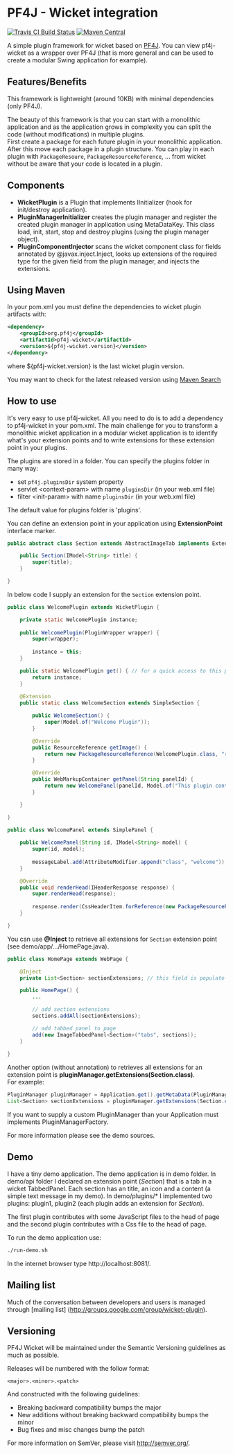 PF4J - Wicket integration
=====================
[![Travis CI Build Status](https://travis-ci.org/pf4j/pf4j-wicket.png)](https://travis-ci.org/pf4j/pf4j-wicket)
[![Maven Central](http://img.shields.io/maven-central/v/org.pf4j/pf4j-wicket.svg)](http://search.maven.org/#search|ga|1|pf4j-wicket)

A simple plugin framework for wicket based on [PF4J](https://github.com/pf4j/pf4j). You can view pf4j-wicket as a wrapper over PF4J (that is more general and can be used to create a modular Swing application for example).  

Features/Benefits
-------------------
This framework is lightweight (around 10KB) with minimal dependencies (only PF4J).  

The beauty of this framework is that you can start with a monolithic application and as the application grows in complexity you can split the code (without modifications) in multiple plugins.  
First create a package for each future plugin in your monolithic application. After this move each package in a plugin structure. You can play in each plugin with `PackageResoure`, `PackageResourceReference`, ... 
from wicket without be aware that your code is located in a plugin.

Components
-------------------
- **WicketPlugin** is a Plugin that implements IInitializer (hook for init/destroy application).
- **PluginManagerInitializer** creates the plugin manager and register the created plugin manager in application using MetaDataKey.
This class load, init, start, stop and destroy plugins (using the plugin manager object).
- **PluginComponentInjector** scans the wicket component class for fields annotated by @javax.inject.Inject, 
looks up extensions of the required type for the given field from the plugin manager, and injects the extensions.

Using Maven
-------------------
In your pom.xml you must define the dependencies to wicket plugin artifacts with:

```xml
<dependency>
    <groupId>org.pf4j</groupId>
    <artifactId>pf4j-wicket</artifactId>
    <version>${pf4j-wicket.version}</version>
</dependency>
```

where ${pf4j-wicket.version} is the last wicket plugin version.

You may want to check for the latest released version using [Maven Search](http://search.maven.org/#search%7Cga%7C1%7Cpf4j-wicket)

How to use
-------------------
It's very easy to use pf4j-wicket. All you need to do is to add a dependency to pf4j-wicket in your pom.xml.
The main challenge for you to transform a monolithic wicket application in a modular wicket application is to identify what's your extension points and 
to write extensions for these extension point in your plugins.

The plugins are stored in a folder. You can specify the plugins folder in many way:
- set `pf4j.pluginsDir` system property
- servlet \<context-param> with name `pluginsDir` (in your web.xml file)
- filter \<init-param> with name `pluginsDir` (in your web.xml file)   

The default value for plugins folder is 'plugins'.

You can define an extension point in your application using **ExtensionPoint** interface marker.

```java
public abstract class Section extends AbstractImageTab implements ExtensionPoint {

    public Section(IModel<String> title) {
        super(title);
    }

}
```

In below code I supply an extension for the `Section` extension point.

```java
public class WelcomePlugin extends WicketPlugin {

    private static WelcomePlugin instance;
    
    public WelcomePlugin(PluginWrapper wrapper) {
        super(wrapper);
        
        instance = this;
    }

    public static WelcomePlugin get() { // for a quick access to this plugin (it's optional)
        return instance;
    }
    
    @Extension
    public static class WelcomeSection extends SimpleSection {

        public WelcomeSection() {
            super(Model.of("Welcome Plugin"));
        }

        @Override
        public ResourceReference getImage() {
            return new PackageResourceReference(WelcomePlugin.class, "res/datasource.png");
        }

        @Override
        public WebMarkupContainer getPanel(String panelId) {
            return new WelcomePanel(panelId, Model.of("This plugin contributes with a css file to the head of page."));
        }

    }

}

public class WelcomePanel extends SimplePanel {
    
    public WelcomePanel(String id, IModel<String> model) {
        super(id, model);
        
        messageLabel.add(AttributeModifier.append("class", "welcome"));
    }

    @Override
    public void renderHead(IHeaderResponse response) {
        super.renderHead(response);
        
        response.render(CssHeaderItem.forReference(new PackageResourceReference(WelcomePanel.class, "res/welcome.css")));
    }

}
```
	
You can use **@Inject** to retrieve all extensions for `Section` extension point (see demo/app/.../HomePage.java).

```java
public class HomePage extends WebPage {

    @Inject
    private List<Section> sectionExtensions; // this field is populate by pf4j-wicket

    public HomePage() {     
        ...

        // add section extensions
        sections.addAll(sectionExtensions);

        // add tabbed panel to page
        add(new ImageTabbedPanel<Section>("tabs", sections));        
    }
    
}
```

Another option (without annotation) to retrieves all extensions for an extension point is **pluginManager.getExtensions(Section.class)**.   
For example:
	
```java
PluginManager pluginManager = Application.get().getMetaData(PluginManagerInitializer.PLUGIN_MANAGER_KEY);
List<Section> sectionExtensions = pluginManager.getExtensions(Section.class);
```

If you want to supply a custom PluginManager than your Application must implements PluginManagerFactory.

For more information please see the demo sources.

Demo
-------------------
I have a tiny demo application. The demo application is in demo folder.
In demo/api folder I declared an extension point (_Section_) that is a tab in a wicket TabbedPanel.
Each section has an title, an icon and a content (a simple text message in my demo).
In demo/plugins/* I implemented two plugins: plugin1, plugin2 (each plugin adds an extension for _Section_).

The first plugin contributes with some JavaScript files to the head of page and the second plugin contributes with a Css file to the head of page.  

To run the demo application use:  

```bash 
./run-demo.sh
```
    
In the internet browser type http://localhost:8081/.

Mailing list
--------------

Much of the conversation between developers and users is managed through [mailing list] (http://groups.google.com/group/wicket-plugin).

Versioning
------------
PF4J Wicket will be maintained under the Semantic Versioning guidelines as much as possible.

Releases will be numbered with the follow format:

`<major>.<minor>.<patch>`

And constructed with the following guidelines:

* Breaking backward compatibility bumps the major
* New additions without breaking backward compatibility bumps the minor
* Bug fixes and misc changes bump the patch

For more information on SemVer, please visit http://semver.org/.
